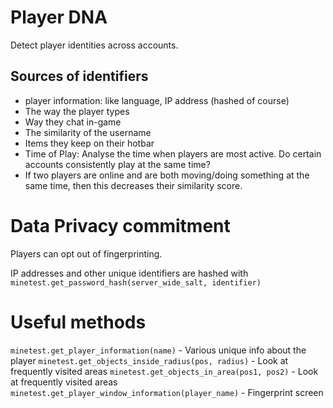 # Player DNA

Detect player identities across accounts.

## Sources of identifiers
- player information: like language, IP address (hashed of course)
- The way the player types
- Way they chat in-game
- The similarity of the username
- Items they keep on their hotbar
- Time of Play: Analyse the time when players are most active. Do certain accounts consistently play at the same time?
- If two players are online and are both moving/doing something at the same time, then this decreases their similarity score.

# Data Privacy commitment
Players can opt out of fingerprinting.

IP addresses and other unique identifiers are hashed with `minetest.get_password_hash(server_wide_salt, identifier)`

# Useful methods
`minetest.get_player_information(name)` - Various unique info about the player
`minetest.get_objects_inside_radius(pos, radius)` - Look at frequently visited areas
`minetest.get_objects_in_area(pos1, pos2)` - Look at frequently visited areas
`minetest.get_player_window_information(player_name)` - Fingerprint screen
